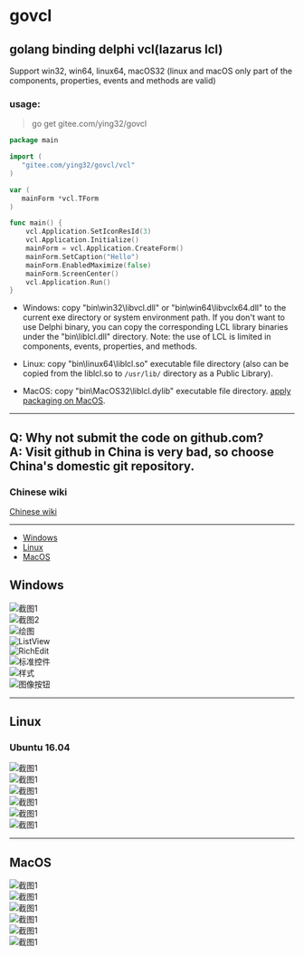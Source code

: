 # govcl

## golang binding delphi vcl(lazarus lcl)

Support win32, win64, linux64, macOS32 (linux and macOS only part of the components, properties, events and methods are valid)  

### usage: 

> go get gitee.com/ying32/govcl    

```go
package main

import (
   "gitee.com/ying32/govcl/vcl"
)

var (
   mainForm *vcl.TForm
)

func main() {
    vcl.Application.SetIconResId(3)
    vcl.Application.Initialize()
    mainForm = vcl.Application.CreateForm()
    mainForm.SetCaption("Hello")
    mainForm.EnabledMaximize(false)
    mainForm.ScreenCenter()
    vcl.Application.Run()
}

```

* Windows: copy "bin\win32\libvcl.dll" or "bin\win64\libvclx64.dll" to the current exe directory or system environment path. If you don't want to use Delphi binary, you can copy the corresponding LCL library binaries under the "bin\liblcl.dll\" directory. Note: the use of LCL is limited in components, events, properties, and methods.

* Linux: copy "bin\linux64\liblcl.so" executable file directory (also can be copied from the liblcl.so to `/usr/lib/` directory as a Public Library).

* MacOS: copy "bin\MacOS32\liblcl.dylib" executable file directory. [apply packaging on MacOS](https://gitee.com/ying32/govcl/wikis/pages?title=MacOS%E4%B8%8A%E5%BA%94%E7%94%A8%E6%89%93%E5%8C%85&parent=FQA).

---
Q: Why not submit the code on github.com?  
A: Visit github in China is very bad, so choose China's domestic git repository.
---

### Chinese wiki  

[Chinese wiki](https://gitee.com/ying32/govcl/wikis/Home)  

---

* [Windows](#Windows)
* [Linux](#Linux)
* [MacOS](#MacOS)


## Windows

![截图1](https://raw.githubusercontent.com/ying32/govcl/master/Screenshot/1.png)    
![截图2](https://raw.githubusercontent.com/ying32/govcl/master/Screenshot/2.png)      
![绘图](https://raw.githubusercontent.com/ying32/govcl/master/Screenshot/draw.png)  
![ListView](https://raw.githubusercontent.com/ying32/govcl/master/Screenshot/listview.png)  
![RichEdit](https://raw.githubusercontent.com/ying32/govcl/master/Screenshot/richedit.png)  
![标准控件](https://raw.githubusercontent.com/ying32/govcl/master/Screenshot/std.png)  
![样式](https://raw.githubusercontent.com/ying32/govcl/master/Screenshot/style.png)  
![图像按钮](https://raw.githubusercontent.com/ying32/govcl/master/Screenshot/imagebutton.jpg)  

---
## Linux 
### Ubuntu 16.04 

![截图1](https://raw.githubusercontent.com/ying32/govcl/master/Screenshot/1_linux.png)  
![截图1](https://raw.githubusercontent.com/ying32/govcl/master/Screenshot/2_linux.jpg)  
![截图1](https://raw.githubusercontent.com/ying32/govcl/master/Screenshot/3_linux.jpg)  
![截图1](https://raw.githubusercontent.com/ying32/govcl/master/Screenshot/4_linux.jpg)  
![截图1](https://raw.githubusercontent.com/ying32/govcl/master/Screenshot/5_linux.jpg)  
![截图1](https://raw.githubusercontent.com/ying32/govcl/master/Screenshot/6_linux.jpg)  

---
## MacOS

![截图1](https://raw.githubusercontent.com/ying32/govcl/master/Screenshot/1_macOS.jpg)  
![截图1](https://raw.githubusercontent.com/ying32/govcl/master/Screenshot/2_macOS.jpg)  
![截图1](https://raw.githubusercontent.com/ying32/govcl/master/Screenshot/3_macOS.jpg)  
![截图1](https://raw.githubusercontent.com/ying32/govcl/master/Screenshot/4_macOS.jpg)  
![截图1](https://raw.githubusercontent.com/ying32/govcl/master/Screenshot/5_macOS.jpg)  
![截图1](https://raw.githubusercontent.com/ying32/govcl/master/Screenshot/6_macOS.jpg)  